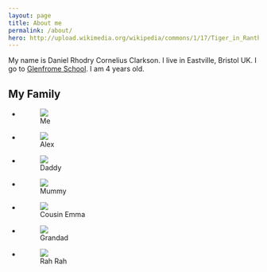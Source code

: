 ```yaml
---
layout: page
title: About me
permalink: /about/
hero: http://upload.wikimedia.org/wikipedia/commons/1/17/Tiger_in_Ranthambhore.jpg
---
```


My name is Daniel Rhodry Cornelius Clarkson. I live in Eastville, Bristol UK. I go to [Glenfrome School](http://glenfromeps.schooljotter.com/). I am 4 years old.

## My Family

<ul class="grid">
  <li>
    <figure>
      <img src="http://distilleryimage11.ak.instagram.com/27e4591aac2111e3a6680e0368da678b_8.jpg">
      <figcaption>Me</figcaption>
    </figure>
  </li>
  <li>
    <figure>
      <img src="http://photos-a.ak.instagram.com/hphotos-ak-xpa1/10246148_1390488011234672_2037671566_n.jpg">
      <figcaption>Alex</figcaption>
    </figure>
  </li>
  <li>
    <figure>
      <img src="http://photos-e.ak.instagram.com/hphotos-ak-xfa1/914725_333162533500844_2093747751_n.jpg">
      <figcaption>Daddy</figcaption>
    </figure>
  </li>
  <li>
    <figure>
      <img src="http://distilleryimage0.ak.instagram.com/32f50994010f11e2b28822000a1c9e1a_7.jpg">
      <figcaption>Mummy</figcaption>
    </figure>
  </li>
  <li>
    <figure>
      <img src="http://photos-a.ak.instagram.com/hphotos-ak-prn/929023_642082839167584_1750791360_n.jpg">
      <figcaption>Cousin Emma</figcaption>
    </figure>
  </li>
  <li>
    <figure>
      <img src="http://distilleryimage8.ak.instagram.com/8389eed202a411e3a21b22000ae913ab_7.jpg">
      <figcaption>Grandad</figcaption>
    </figure>
  </li>
  <li>
    <figure>
      <img src="http://photos-g.ak.instagram.com/hphotos-ak-xfp1/1738025_490598101050966_1345555434_n.jpg">
      <figcaption>Rah Rah</figcaption>
    </figure>
  </li>
</ul>

<br>
